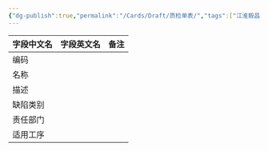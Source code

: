 ```yaml
---
{"dg-publish":true,"permalink":"/Cards/Draft/质检单表/","tags":["江淮毅昌/蝶创I-MES/MES"]}
---
```




| **字段中文名** | **字段英文名** | **备注** |
| --------- | --------- | ------ |
| 编码        |           |        |
| 名称        |           |        |
| 描述        |           |        |
| 缺陷类别      |           |        |
| 责任部门      |           |        |
| 适用工序      |           |        |
